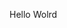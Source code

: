 Hello Wolrd


































































































































































































































































































































































